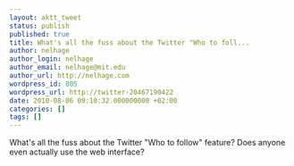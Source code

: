 ```yaml
---
layout: aktt_tweet
status: publish
published: true
title: What's all the fuss about the Twitter "Who to foll...
author: nelhage
author_login: nelhage
author_email: nelhage@mit.edu
author_url: http://nelhage.com
wordpress_id: 805
wordpress_url: http://twitter-20467190422
date: 2010-08-06 09:10:32.000000000 +02:00
categories: []
tags: []
---
```

What's all the fuss about the Twitter "Who to follow" feature? Does anyone even actually use the web interface?

